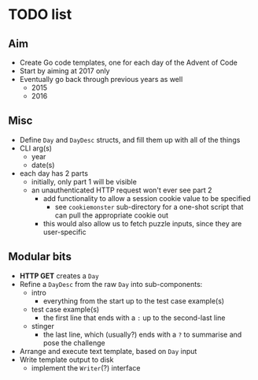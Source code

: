 # TODO list

## Aim

- Create Go code templates, one for each day of the Advent of Code
- Start by aiming at 2017 only
- Eventually go back through previous years as well
  - 2015
  - 2016

## Misc

- Define `Day` and `DayDesc` structs, and fill them up with all of the things
- CLI arg(s)
  - year
  - date(s)
- each day has 2 parts
  - initially, only part 1 will be visible
  - an unauthenticated HTTP request won't ever see part 2
    - add functionality to allow a session cookie value to be specified
      - see `cookiemonster` sub-directory for a one-shot script that can pull the appropriate cookie out
    - this would also allow us to fetch puzzle inputs, since they are user-specific

## Modular bits

- **HTTP GET** creates a `Day`
- Refine a `DayDesc` from the raw `Day` into sub-components:
  - intro
    - everything from the start up to the test case example(s)
  - test case example(s)
    - the first line that ends with a `:` up to the second-last line
  - stinger
    - the last line, which (usually?) ends with a `?` to summarise and pose the challenge
- Arrange and execute text template, based on `Day` input
- Write template output to disk
  - implement the `Writer`(?) interface
